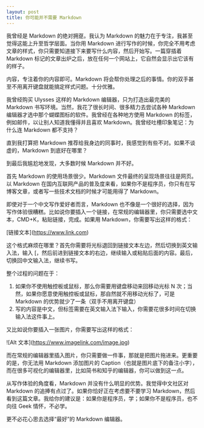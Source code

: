 ```yaml
---
layout: post
title: 你可能并不需要 Markdown
---
```


我曾经是 Markdown 的绝对拥趸。我认为 Markdown 的魅力在于专注，我甚至觉得这能上升至哲学层面。当你用 Markdown 进行写作的时候，你完全不用考虑文章的样式，你只需要知道接下来要写什么内容，然后开始写。一篇穿插着 Markdown 标记的文章出炉之后，放在任何一个网站上，它自然会显示出它该有的样子。

内容，专注着你的内容即可。Markdown 将会帮你处理之后的事情。你的双手甚至不用离开键盘就能搞定样式问题。十分优雅。

我曾经购买 Ulysses 这样的 Markdown 编辑器，只为打造出最完美的 Markdown 书写环境。当然，我花了很长时间、很多精力去尝试各种 Markdown 编辑器才选中那个蝴蝶图标的软件。我曾经在各种地方使用 Markdown 的标签，例如邮件，以让别人知道我懂得并且喜欢 Markdown。我曾经吐槽印象笔记：为什么连 Markdown 都不支持？

直到我打算把 Markdown 推荐给我身边的同事时，我感觉到有些不对。如果不谈虚的，Markdown 到底好在哪里？

到最后我尴尬地发现，大多数时候 Markdown 并不好。

首先 Markdown 的使用场景很少。Markdown 文件最终的呈现场景往往是网页。以 Markdown 在国内互联网产品的普及度来看，如果你不是程序员，你只有在写博客文章，或者写一些技术文档的时候才可能用得了 Markdown。

即使对于一个中文写作爱好者而言，Markdown 也不像是一个很好的选择，因为写作体验很糟糕。比如说你要插入一个链接，在常规的编辑器里，你只需要选中文本，CMD+K，粘贴链接，完成。如果用 Markdown，你需要写出这样的格式：

\[链接文本\](https://www.link.com)

这个格式麻烦在哪里？首先你需要将光标退回到链接文本左边，然后切换到英文输入法，输入 [，然后前进到链接文本的右边，继续输入或粘贴后面的内容。最后，切换回中文输入法，继续书写。

整个过程的问题在于：
1. 如果你不使用触控板或鼠标，那么你需要用键盘移动来回移动光标 N 次；当然，如果你愿意使用触控板或鼠标，那自然就不用移动光标了，可是 Markdown 的优势就少了一条（双手不用离开键盘）
2. 写的内容是中文，但标签需要在英文输入法下输入，你需要花很多时间在切换输入法这件事上。

又比如说你要插入一张图片，你需要写出这样的格式：

\!\[Alt 文本\](https://www.imagelink.com/image.jpg)

而在常规的编辑器里插入图片，你只需要做一件事，那就是把图片拖进来。更重要的是，你无法用 Markdown 添加图片的 Caption（也就是图片底下的备注小字），而在很多可视化的编辑器里，比如简书和知乎的编辑器，你可以做到这一点。

从写作体验的角度看，Markdown 并没有什么明显的优势。我觉得中文社区对 Markdown 的追捧有点过了。如果你恰好正在考虑要不要学习 Markdown，然后看到这篇文章。我给你的建议是：如果你是程序员，学；如果你不是程序员，也不向往 Geek 情怀，不必学。

更不必花心思去选择“最好”的 Markdown 编辑器。
